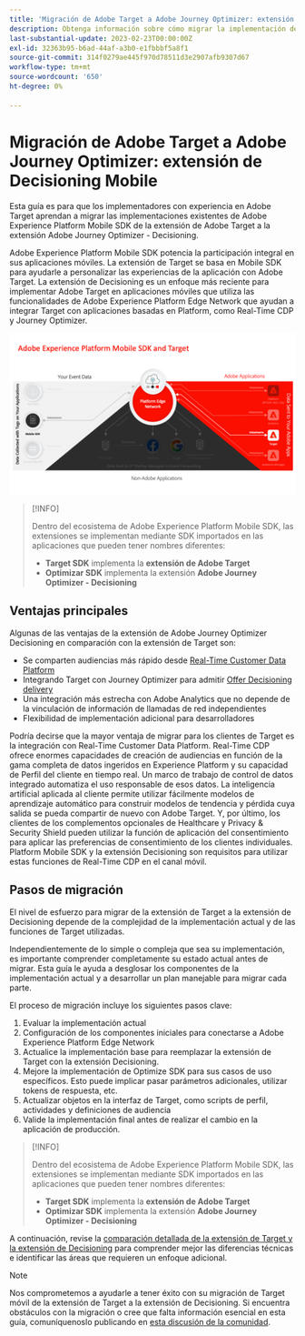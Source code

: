 ```yaml
---
title: 'Migración de Adobe Target a Adobe Journey Optimizer: extensión de Decisioning Mobile'
description: Obtenga información sobre cómo migrar la implementación de su aplicación móvil de Adobe Target a la extensión Adobe Journey Optimizer - Decisioning
last-substantial-update: 2023-02-23T00:00:00Z
exl-id: 32363b95-b6ad-44af-a3b0-e1fbbbf5a8f1
source-git-commit: 314f0279ae445f970d78511d3e2907afb9307d67
workflow-type: tm+mt
source-wordcount: '650'
ht-degree: 0%

---
```


# Migración de Adobe Target a Adobe Journey Optimizer: extensión de Decisioning Mobile

Esta guía es para que los implementadores con experiencia en Adobe Target aprendan a migrar las implementaciones existentes de Adobe Experience Platform Mobile SDK de la extensión de Adobe Target a la extensión Adobe Journey Optimizer - Decisioning.

Adobe Experience Platform Mobile SDK potencia la participación integral en sus aplicaciones móviles. La extensión de Target se basa en Mobile SDK para ayudarle a personalizar las experiencias de la aplicación con Adobe Target. La extensión de Decisioning es un enfoque más reciente para implementar Adobe Target en aplicaciones móviles que utiliza las funcionalidades de Adobe Experience Platform Edge Network que ayudan a integrar Target con aplicaciones basadas en Platform, como Real-Time CDP y Journey Optimizer.

![Diagrama que muestra el SDK móvil conectándose a Target a través de Edge Network con la extensión Decisioning](assets/datacollection.png)

>[!INFO]
>
>Dentro del ecosistema de Adobe Experience Platform Mobile SDK, las extensiones se implementan mediante SDK importados en las aplicaciones que pueden tener nombres diferentes:
>
> * **Target SDK** implementa la **extensión de Adobe Target**
> * **Optimizar SDK** implementa la extensión **Adobe Journey Optimizer - Decisioning**


## Ventajas principales

Algunas de las ventajas de la extensión de Adobe Journey Optimizer Decisioning en comparación con la extensión de Target son:

* Se comparten audiencias más rápido desde [Real-Time Customer Data Platform](https://experienceleague.adobe.com/docs/platform-learn/tutorials/experience-cloud/next-hit-personalization.html?lang=es)
* Integrando Target con Journey Optimizer para admitir [Offer Decisioning delivery](https://experienceleague.adobe.com/docs/target/using/integrate/ajo/offer-decision.html)
* Una integración más estrecha con Adobe Analytics que no depende de la vinculación de información de llamadas de red independientes
* Flexibilidad de implementación adicional para desarrolladores

Podría decirse que la mayor ventaja de migrar para los clientes de Target es la integración con Real-Time Customer Data Platform. Real-Time CDP ofrece enormes capacidades de creación de audiencias en función de la gama completa de datos ingeridos en Experience Platform y su capacidad de Perfil del cliente en tiempo real. Un marco de trabajo de control de datos integrado automatiza el uso responsable de esos datos. La inteligencia artificial aplicada al cliente permite utilizar fácilmente modelos de aprendizaje automático para construir modelos de tendencia y pérdida cuya salida se pueda compartir de nuevo con Adobe Target. Y, por último, los clientes de los complementos opcionales de Healthcare y Privacy &amp; Security Shield pueden utilizar la función de aplicación del consentimiento para aplicar las preferencias de consentimiento de los clientes individuales. Platform Mobile SDK y la extensión Decisioning son requisitos para utilizar estas funciones de Real-Time CDP en el canal móvil.

## Pasos de migración

El nivel de esfuerzo para migrar de la extensión de Target a la extensión de Decisioning depende de la complejidad de la implementación actual y de las funciones de Target utilizadas.

Independientemente de lo simple o compleja que sea su implementación, es importante comprender completamente su estado actual antes de migrar. Esta guía le ayuda a desglosar los componentes de la implementación actual y a desarrollar un plan manejable para migrar cada parte.

El proceso de migración incluye los siguientes pasos clave:

1. Evaluar la implementación actual
1. Configuración de los componentes iniciales para conectarse a Adobe Experience Platform Edge Network
1. Actualice la implementación base para reemplazar la extensión de Target con la extensión Decisioning.
1. Mejore la implementación de Optimize SDK para sus casos de uso específicos. Esto puede implicar pasar parámetros adicionales, utilizar tokens de respuesta, etc.
1. Actualizar objetos en la interfaz de Target, como scripts de perfil, actividades y definiciones de audiencia
1. Valide la implementación final antes de realizar el cambio en la aplicación de producción.

>[!INFO]
>
>Dentro del ecosistema de Adobe Experience Platform Mobile SDK, las extensiones se implementan mediante SDK importados en las aplicaciones que pueden tener nombres diferentes:
>
> * **Target SDK** implementa la **extensión de Adobe Target**
> * **Optimizar SDK** implementa la extensión **Adobe Journey Optimizer - Decisioning**

A continuación, revise la [comparación detallada de la extensión de Target y la extensión de Decisioning](comparison.md) para comprender mejor las diferencias técnicas e identificar las áreas que requieren un enfoque adicional.

>[!NOTE]
>
>Nos comprometemos a ayudarle a tener éxito con su migración de Target móvil de la extensión de Target a la extensión de Decisioning. Si encuentra obstáculos con la migración o cree que falta información esencial en esta guía, comuníquenoslo publicando en [esta discusión de la comunidad](https://experienceleaguecommunities.adobe.com/t5/adobe-experience-platform-data/tutorial-discussion-migrate-target-from-at-js-to-web-sdk/m-p/575587#M463).
